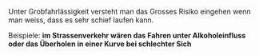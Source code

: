 Unter Grobfahrlässigkeit versteht man das Grosses Risiko eingehen wenn man weiss, dass es sehr schief laufen kann.

Beispiele:
**im Strassenverkehr wären das Fahren unter Alkoholeinfluss oder das Überholen in einer Kurve bei schlechter Sich**